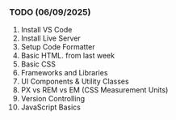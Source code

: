 ### TODO (06/09/2025)

1. Install VS Code
2. Install Live Server
3. Setup Code Formatter
4. Basic HTML. from last week
5. Basic CSS
6. Frameworks and Libraries
7. UI Components & Utility Classes
8. PX vs REM vs EM (CSS Measurement Units)
9. Version Controlling
10. JavaScript Basics
